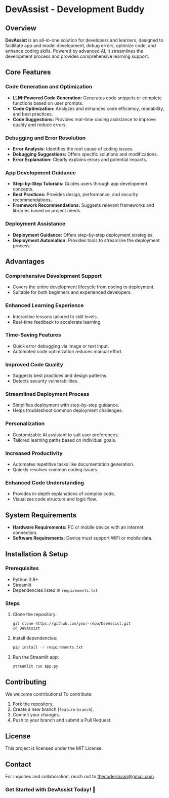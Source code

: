# DevAssist - Development Buddy

## Overview
**DevAssist** is an all-in-one solution for developers and learners, designed to facilitate app and model development, debug errors, optimize code, and enhance coding skills. Powered by advanced AI, it streamlines the development process and provides comprehensive learning support.

## Core Features
### Code Generation and Optimization
- **LLM-Powered Code Generation:** Generates code snippets or complete functions based on user prompts.
- **Code Optimization:** Analyzes and enhances code efficiency, readability, and best practices.
- **Code Suggestions:** Provides real-time coding assistance to improve quality and reduce errors.

### Debugging and Error Resolution
- **Error Analysis:** Identifies the root cause of coding issues.
- **Debugging Suggestions:** Offers specific solutions and modifications.
- **Error Explanation:** Clearly explains errors and potential impacts.

### App Development Guidance
- **Step-by-Step Tutorials:** Guides users through app development concepts.
- **Best Practices:** Provides design, performance, and security recommendations.
- **Framework Recommendations:** Suggests relevant frameworks and libraries based on project needs.

### Deployment Assistance
- **Deployment Guidance:** Offers step-by-step deployment strategies.
- **Deployment Automation:** Provides tools to streamline the deployment process.

## Advantages
### Comprehensive Development Support
- Covers the entire development lifecycle from coding to deployment.
- Suitable for both beginners and experienced developers.

### Enhanced Learning Experience
- Interactive lessons tailored to skill levels.
- Real-time feedback to accelerate learning.

### Time-Saving Features
- Quick error debugging via image or text input.
- Automated code optimization reduces manual effort.

### Improved Code Quality
- Suggests best practices and design patterns.
- Detects security vulnerabilities.

### Streamlined Deployment Process
- Simplifies deployment with step-by-step guidance.
- Helps troubleshoot common deployment challenges.

### Personalization
- Customizable AI assistant to suit user preferences.
- Tailored learning paths based on individual goals.

### Increased Productivity
- Automates repetitive tasks like documentation generation.
- Quickly resolves common coding issues.

### Enhanced Code Understanding
- Provides in-depth explanations of complex code.
- Visualizes code structure and logic flow.

## System Requirements
- **Hardware Requirements:** PC or mobile device with an internet connection.
- **Software Requirements:** Device must support WiFi or mobile data.

## Installation & Setup
### Prerequisites
- Python 3.8+
- Streamlit
- Dependencies listed in `requirements.txt`

### Steps
1. Clone the repository:
   ```sh
   git clone https://github.com/your-repo/DevAssist.git
   cd DevAssist
   ```
2. Install dependencies:
   ```sh
   pip install -r requirements.txt
   ```
3. Run the Streamlit app:
   ```sh
   streamlit run app.py
   ```

## Contributing
We welcome contributions! To contribute:
1. Fork the repository.
2. Create a new branch (`feature-branch`).
3. Commit your changes.
4. Push to your branch and submit a Pull Request.

## License
This project is licensed under the MIT License.

## Contact
For inquiries and collaboration, reach out to [thecoderravan@gmail.com](mailto:thecoderravan@gmail.com).

### Get Started with DevAssist Today! 🚀